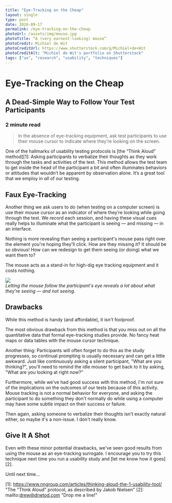 ```yaml
---
title: "Eye-Tracking on the Cheap"
layout: single
type: post
date: 2016-09-17
permalink: /eye-tracking-on-the-cheap
photoUrl: /assets/img/mouse.jpg
photoTitle: “A (very earnest-looking) mouse”
photoCredit: Michiel de Wit
photoCreditUrl: https://www.shutterstock.com/g/Michiel+de+Wit
photoCreditAlt: "Michiel de Wit's portfolio on Shutterstock"
tags: ["ux", "research", "usability", "techniques"]
---
```


# Eye-Tracking on the Cheap

## A Dead-Simple Way to Follow Your Test Participants

### 2 minute read

> In the absence of eye-tracking equipment, ask test participants to use their mouse cursor to indicate where they’re looking on the screen.

One of the hallmarks of usability testing protocols is [the “Think Aloud” method][1]: Asking participants to verbalize their thoughts as they work through the tasks and activities of the test. This method allows the test team to get inside the head of the participant a bit and often illuminates behaviors or attitudes that wouldn’t be apparent by observation alone. It’s a great tool that we employ in *all* of our testing.

## Faux Eye-Tracking
Another thing we ask users to do (when testing on a computer screen) is use their mouse cursor as an indicator of where they’re looking while going through the test. We record each session, and having these visual cues really helps to illuminate what the participant is seeing — and missing — in an interface. 

Nothing is more revealing than seeing a participant's mouse pass right over the element you're hoping they'll click. How are they missing it? It should be so obvious! How can we redesign to get them seeing (or doing) what we want them to?

The mouse acts as a stand-in for high-dig eye tracking equipment and it costs nothing.

<div class="filler-background-dark"><img src="/assets/img/mouse-cursor-eye-tracking.gif" class="floatcenter" /></div><em class="img-caption">Letting the mouse follow the participant's eye reveals a lot about what they're seeing — and not seeing.</em>

## Drawbacks

While this method is handy (and affordable), it isn't foolproof.

The most obvious drawback from this method is that you miss out on all the quantitative data that formal eye-tracking studies provide. No fancy heat maps or data tables with the mouse cursor technique.

Another thing: Participants will often forget to do this as the study progresses, so continual prompting is usually necessary and can get a little awkward. Just like continuously asking a silent participant, "What are you thinking?", you'll need to remind the idle mouser to get back to it by asking, "What are you looking at right now?"

Furthermore, while we've had good success with this method, I'm not sure of the implications on the outcomes of our tests because of this activity. Mouse tracking is not a normal behavior for everyone, and asking the participant to do something they don't normally do while using a computer may have some subtle impact on their success or failure.

Then again, asking someone to verbalize their thoughts isn't exactly natural either, so maybe it's a non-issue. I don't really know.

## Give It A Shot

Even with these minor potential drawbacks, we've seen good results from using the mouse as an eye-tracking surrogate. I encourage you to try this technique next time you run a usability study and [let me know how it goes][2].

Until next time…

[1]:	https://www.nngroup.com/articles/thinking-aloud-the-1-usability-tool/ "The "Think Aloud" protocol, as described by Jakob Nielsen"
[2]:	mailto:drew@drwtod.com "Drop me a line!"